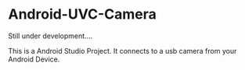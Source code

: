 # Android-UVC-Camera

Still under development.... 

This is a Android Studio Project. It connects to a usb camera from your Android Device.
